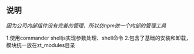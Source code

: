 ## 说明
*因为公司内部组件没有完善的管理，所以仿npm做一个内部的管理工具*

1.使用commander shelljs实现参数处理、shell命令
2.包含了基础的安装和卸载，模块统一放在zt_modules目录
